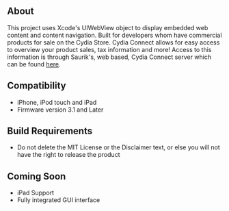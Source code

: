 ## About ##
This project uses Xcode's UIWebView object to display embedded web content and content navigation. Built for developers whom have commercial products for sale on the Cydia Store. Cydia Connect allows for easy access to overview your product sales, tax information and more! Access to this information is through Saurik's, web based, Cydia Connect server which can be found <a href='https://cydia.saurik.com/api/login?title=Cydia+Connect&amp;next=%2Fconnect%2F'>here</a>.

## Compatibility ##
  * iPhone, iPod touch and iPad
  * Firmware version 3.1 and Later

## Build Requirements ##
  * Do not delete the MIT License or the Disclaimer text, or else you will not have the right to release the product


## Coming Soon ##
  * iPad Support
  * Fully integrated GUI interface